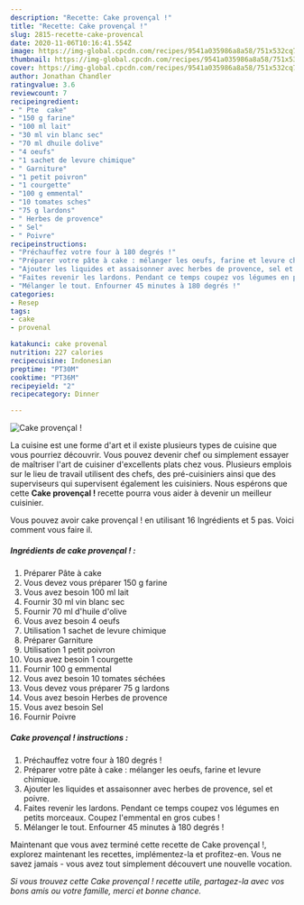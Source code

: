```yaml
---
description: "Recette: Cake provençal !"
title: "Recette: Cake provençal !"
slug: 2815-recette-cake-provencal
date: 2020-11-06T10:16:41.554Z
image: https://img-global.cpcdn.com/recipes/9541a035986a8a58/751x532cq70/cake-provencal-photo-principale-de-la-recette.jpg
thumbnail: https://img-global.cpcdn.com/recipes/9541a035986a8a58/751x532cq70/cake-provencal-photo-principale-de-la-recette.jpg
cover: https://img-global.cpcdn.com/recipes/9541a035986a8a58/751x532cq70/cake-provencal-photo-principale-de-la-recette.jpg
author: Jonathan Chandler
ratingvalue: 3.6
reviewcount: 7
recipeingredient:
- " Pte  cake"
- "150 g farine"
- "100 ml lait"
- "30 ml vin blanc sec"
- "70 ml dhuile dolive"
- "4 oeufs"
- "1 sachet de levure chimique"
- " Garniture"
- "1 petit poivron"
- "1 courgette"
- "100 g emmental"
- "10 tomates sches"
- "75 g lardons"
- " Herbes de provence"
- " Sel"
- " Poivre"
recipeinstructions:
- "Préchauffez votre four à 180 degrés !"
- "Préparer votre pâte à cake : mélanger les oeufs, farine et levure chimique."
- "Ajouter les liquides et assaisonner avec herbes de provence, sel et poivre."
- "Faites revenir les lardons. Pendant ce temps coupez vos légumes en petits morceaux. Coupez l&#39;emmental en gros cubes !"
- "Mélanger le tout. Enfourner 45 minutes à 180 degrés !"
categories:
- Resep
tags:
- cake
- provenal

katakunci: cake provenal 
nutrition: 227 calories
recipecuisine: Indonesian
preptime: "PT30M"
cooktime: "PT36M"
recipeyield: "2"
recipecategory: Dinner

---
```



![Cake provençal !](https://img-global.cpcdn.com/recipes/9541a035986a8a58/751x532cq70/cake-provencal-photo-principale-de-la-recette.jpg)

La cuisine est une forme d'art et il existe plusieurs types de cuisine que vous pourriez découvrir. Vous pouvez devenir chef ou simplement essayer de maîtriser l'art de cuisiner d'excellents plats chez vous. Plusieurs emplois sur le lieu de travail utilisent des chefs, des pré-cuisiniers ainsi que des superviseurs qui supervisent également les cuisiniers. Nous espérons que cette <strong> Cake provençal ! </strong> recette pourra vous aider à devenir un meilleur cuisinier.

<!--inarticleads1-->

Vous pouvez avoir cake provençal ! en utilisant 16 Ingrédients et 5 pas. Voici comment vous faire il.

##### Ingrédients de cake provençal ! :

1. Préparer  Pâte à cake
1. Vous devez vous préparer 150 g farine
1. Vous avez besoin 100 ml lait
1. Fournir 30 ml vin blanc sec
1. Fournir 70 ml d&#39;huile d&#39;olive
1. Vous avez besoin 4 oeufs
1. Utilisation 1 sachet de levure chimique
1. Préparer  Garniture
1. Utilisation 1 petit poivron
1. Vous avez besoin 1 courgette
1. Fournir 100 g emmental
1. Vous avez besoin 10 tomates séchées
1. Vous devez vous préparer 75 g lardons
1. Vous avez besoin  Herbes de provence
1. Vous avez besoin  Sel
1. Fournir  Poivre




<!--inarticleads2-->

##### Cake provençal ! instructions :

1. Préchauffez votre four à 180 degrés !
1. Préparer votre pâte à cake : mélanger les oeufs, farine et levure chimique.
1. Ajouter les liquides et assaisonner avec herbes de provence, sel et poivre.
1. Faites revenir les lardons. Pendant ce temps coupez vos légumes en petits morceaux. Coupez l&#39;emmental en gros cubes !
1. Mélanger le tout. Enfourner 45 minutes à 180 degrés !




<!--inarticleads1-->

<p>
Maintenant que vous avez terminé cette recette de Cake provençal !, explorez maintenant les recettes, implémentez-la et profitez-en. Vous ne savez jamais - vous avez tout simplement découvert une nouvelle vocation.
</p>

<p>
<i>Si vous trouvez cette Cake provençal ! recette utile, partagez-la avec vos bons amis ou votre famille, merci et bonne chance.</i>
</p>
